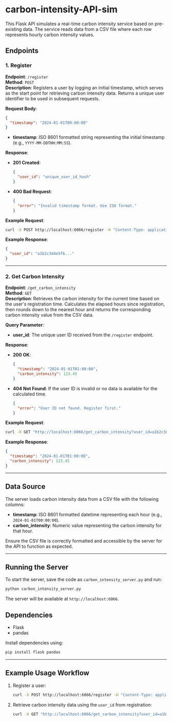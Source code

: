 # carbon-intensity-API-sim

This Flask API simulates a real-time carbon intensity service based on pre-existing data. The service reads data from a CSV file where each row represents hourly carbon intensity values.

## Endpoints

### 1. Register

**Endpoint**: `/register`  
**Method**: `POST`  
**Description**: Registers a user by logging an initial timestamp, which serves as the start point for retrieving carbon intensity data. Returns a unique user identifier to be used in subsequent requests.

**Request Body**:
```json
{
  "timestamp": "2024-01-01T00:00:00"
}
```

- **timestamp**: ISO 8601 formatted string representing the initial timestamp (e.g., `YYYY-MM-DDTHH:MM:SS`).

**Response**:
- **201 Created**: 
  ```json
  {
    "user_id": "unique_user_id_hash"
  }
  ```
- **400 Bad Request**: 
  ```json
  {
    "error": "Invalid timestamp format. Use ISO format."
  }
  ```

**Example Request**:
```bash
curl -X POST http://localhost:6066/register -H "Content-Type: application/json" -d '{"timestamp": "2024-01-01T00:00:00"}'
```

**Example Response**:
```json
{
  "user_id": "a1b2c3d4e5f6..."
}
```

---

### 2. Get Carbon Intensity

**Endpoint**: `/get_carbon_intensity`  
**Method**: `GET`  
**Description**: Retrieves the carbon intensity for the current time based on the user's registration time. Calculates the elapsed hours since registration, then rounds down to the nearest hour and returns the corresponding carbon intensity value from the CSV data.

**Query Parameter**:
- **user_id**: The unique user ID received from the `/register` endpoint.

**Response**:
- **200 OK**:
  ```json
  {
    "timestamp": "2024-01-01T01:00:00",
    "carbon_intensity": 123.45
  }
  ```
- **404 Not Found**: If the user ID is invalid or no data is available for the calculated time.
  ```json
  {
    "error": "User ID not found. Register first."
  }
  ```

**Example Request**:
```bash
curl -X GET "http://localhost:6066/get_carbon_intensity?user_id=a1b2c3d4e5f6..."
```

**Example Response**:
```json
{
  "timestamp": "2024-01-01T01:00:00",
  "carbon_intensity": 123.45
}
```

---

## Data Source

The server loads carbon intensity data from a CSV file with the following columns:

- **timestamp**: ISO 8601 formatted datetime representing each hour (e.g., `2024-01-01T00:00:00`).
- **carbon_intensity**: Numeric value representing the carbon intensity for that hour.

Ensure the CSV file is correctly formatted and accessible by the server for the API to function as expected.

---

## Running the Server

To start the server, save the code as `carbon_intensity_server.py` and run:

```bash
python carbon_intensity_server.py
```

The server will be available at `http://localhost:6066`.

## Dependencies

- Flask
- pandas

Install dependencies using:

```bash
pip install flask pandas
```

---

## Example Usage Workflow

1. Register a user:
   ```bash
   curl -X POST http://localhost:6066/register -H "Content-Type: application/json" -d '{"timestamp": "2024-01-01T00:00:00"}'
   ```

2. Retrieve carbon intensity data using the `user_id` from registration:
   ```bash
   curl -X GET "http://localhost:6066/get_carbon_intensity?user_id=a1b2c3d4e5f6..."
   ```
```